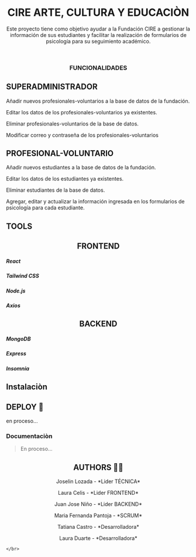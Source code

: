  <h1 align="center">CIRE ARTE, CULTURA Y EDUCACIÒN</h1>

<p align="center">Este proyecto tiene como objetivo ayudar a la Fundación CIRE a gestionar la información de sus estudiantes y facilitar la realización de formularios de psicología para su seguimiento académico.</p> </br>

<h3 align="center">FUNCIONALIDADES </h3>

<h2>SUPERADMINISTRADOR</h2>
<p>Añadir nuevos profesionales-voluntarios a la base de datos de la fundación.</p>
<p>Editar los datos de los profesionales-voluntarios ya existentes.</p>
<p>Eliminar profesionales-voluntarios de la base de datos.</p>
<p>Modificar correo y contraseña de los profesionales-voluntarios </p>

<h2>PROFESIONAL-VOLUNTARIO</h2>
<p>Añadir nuevos estudiantes a la base de datos de la fundación.</p>
<p>Editar los datos de los estudiantes ya existentes.</p>
<p>Eliminar estudiantes de la base de datos.</p>
<p>Agregar, editar y actualizar la información ingresada en los formularios de psicología para cada estudiante.</p>




<h2>TOOLS </h2>
<div>
<h2 align="center">FRONTEND</h2>
<p> 
<h5>React</h5> 
<h5>Tailwind CSS</h5>
<h5>Node.js</h5>    
<h5>Axios</h5>  
</p>

<h2 align="center">BACKEND</h2>
<h5>MongoDB</h5>
<h5>Express</h5>
<h5>Insomnia</h5>
</p>
</div>
 

<h2>Instalaciòn</h2>

<h2>DEPLOY 🚀</h2>
<p> en proceso... </p>


<h3>Documentaciòn</h3>

><p> En proceso...</p>

<h2 align="center">AUTHORS 🧑‍💻</h2>
<p align="center"> Joselin Lozada - *Lider TÉCNICA* </p>
<p align="center"> Laura Celis - *Lider FRONTEND* </p>
<p align="center"> Juan Jose Niño - *Lider BACKEND* </p>
<p align="center"> Maria Fernanda Pantoja - *SCRUM* </p>
<p align="center"> Tatiana Castro - *Desarrolladora* </p>
<p align="center"> Laura Duarte - *Desarrolladora* </p>

    </br>
